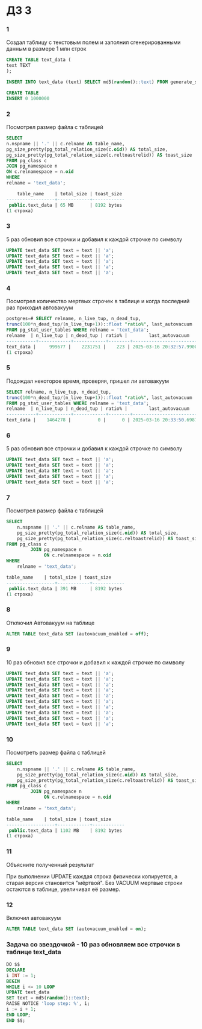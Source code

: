 # ДЗ 3
### 1

Создал таблицу с текстовым полем и заполнил сгенерированными данным в размере 1 млн строк
```sql
CREATE TABLE text_data (
text TEXT
);

INSERT INTO text_data (text) SELECT md5(random()::text) FROM generate_series(1, 1000000);

CREATE TABLE
INSERT 0 1000000
```

### 2
Посмотрел размер файла с таблицей
```sql
SELECT
n.nspname || '.' || c.relname AS table_name,
pg_size_pretty(pg_total_relation_size(c.oid)) AS total_size,
pg_size_pretty(pg_total_relation_size(c.reltoastrelid)) AS toast_size
FROM pg_class c
JOIN pg_namespace n
ON c.relnamespace = n.oid
WHERE
relname = 'text_data';

    table_name    | total_size | toast_size 
------------------+------------+------------
 public.text_data | 65 MB      | 8192 bytes
(1 строка)
```

### 3

5 раз обновил все строчки и добавил к каждой строчке по символу
```sql
UPDATE text_data SET text = text || 'a';
UPDATE text_data SET text = text || 'a';
UPDATE text_data SET text = text || 'a';
UPDATE text_data SET text = text || 'a';
UPDATE text_data SET text = text || 'a';
```

### 4
Посмотрел количество мертвых строчек в таблице и когда последний раз приходил автовакуум
```sql
postgres=# SELECT relname, n_live_tup, n_dead_tup,
trunc(100*n_dead_tup/(n_live_tup+1))::float "ratio%", last_autovacuum
FROM pg_stat_user_tables WHERE relname = 'text_data';
relname  | n_live_tup | n_dead_tup | ratio% |        last_autovacuum        
-----------+------------+------------+--------+-------------------------------
text_data |     999677 |    2231751 |    223 | 2025-03-16 20:32:57.990006+03
(1 строка)
```

### 5
Подождал некоторое время, проверяя, пришел ли автовакуум
```sql
SELECT relname, n_live_tup, n_dead_tup,
trunc(100*n_dead_tup/(n_live_tup+1))::float "ratio%", last_autovacuum
FROM pg_stat_user_tables WHERE relname = 'text_data';
relname  | n_live_tup | n_dead_tup | ratio% |        last_autovacuum        
-----------+------------+------------+--------+-------------------------------
text_data |    1464278 |          0 |      0 | 2025-03-16 20:33:50.698766+03
```

### 6
5 раз обновил все строчки и добавил к каждой строчке по символу
```sql
UPDATE text_data SET text = text || 'a';
UPDATE text_data SET text = text || 'a';
UPDATE text_data SET text = text || 'a';
UPDATE text_data SET text = text || 'a';
UPDATE text_data SET text = text || 'a';
```


### 7
Посмотрел размер файла с таблицей
```sql
SELECT
    n.nspname || '.' || c.relname AS table_name,
    pg_size_pretty(pg_total_relation_size(c.oid)) AS total_size,
    pg_size_pretty(pg_total_relation_size(c.reltoastrelid)) AS toast_size
FROM pg_class c
         JOIN pg_namespace n
              ON c.relnamespace = n.oid
WHERE
    relname = 'text_data';

table_name    | total_size | toast_size 
------------------+------------+------------
 public.text_data | 391 MB     | 8192 bytes
(1 строка)
```

### 8
Отключил Автовакуум на таблице
```sql
ALTER TABLE text_data SET (autovacuum_enabled = off);
```

### 9
10 раз обновил все строчки и добавил к каждой строчке по символу
```sql
UPDATE text_data SET text = text || 'a';
UPDATE text_data SET text = text || 'a';
UPDATE text_data SET text = text || 'a';
UPDATE text_data SET text = text || 'a';
UPDATE text_data SET text = text || 'a';
UPDATE text_data SET text = text || 'a';
UPDATE text_data SET text = text || 'a';
UPDATE text_data SET text = text || 'a';
UPDATE text_data SET text = text || 'a';
UPDATE text_data SET text = text || 'a';
```


### 10
Посмотреть размер файла с таблицей
```sql
SELECT
    n.nspname || '.' || c.relname AS table_name,
    pg_size_pretty(pg_total_relation_size(c.oid)) AS total_size,
    pg_size_pretty(pg_total_relation_size(c.reltoastrelid)) AS toast_size
FROM pg_class c
         JOIN pg_namespace n
              ON c.relnamespace = n.oid
WHERE
    relname = 'text_data';

table_name    | total_size | toast_size 
------------------+------------+------------
 public.text_data | 1102 MB    | 8192 bytes
(1 строка)
```

### 11
Объясните полученный результат

При выполнении UPDATE каждая строка физически копируется, а старая версия становится "мёртвой".
Без VACUUM мертвые строки остаются в таблице, увеличивая её размер.

### 12
Включил автовакуум
```sql
ALTER TABLE text_data SET (autovacuum_enabled = on);
```

### Задача со звездочкой - 10 раз обновляем все строчки в таблице text_data
```sql
DO $$
DECLARE
i INT := 1;
BEGIN
WHILE i <= 10 LOOP
UPDATE text_data
SET text = md5(random()::text);
RAISE NOTICE 'loop step: %', i;
i := i + 1;
END LOOP;
END $$;
```